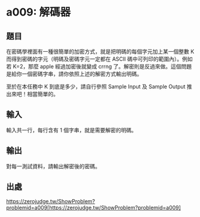 # a009: 解碼器

## 題目

在密碼學裡面有一種很簡單的加密方式，就是把明碼的每個字元加上某一個整數 K 而得到密碼的字元（明碼及密碼字元一定都在 ASCII 碼中可列印的範圍內）。例如若 K=2，那麼 apple 經過加密後就變成 crrng 了。解密則是反過來做。這個問題是給你一個密碼字串，請你依照上述的解密方式輸出明碼。

至於在本任務中 K 到底是多少，請自行參照 Sample Input 及 Sample Output 推出來吧！相當簡單的。

## 輸入

輸入共一行，每行含有 1 個字串，就是需要解密的明碼。

## 輸出

對每一測試資料，請輸出解密後的密碼。

## 出處

https://zerojudge.tw/ShowProblem?problemid=a009[https://zerojudge.tw/ShowProblem?problemid=a009]
